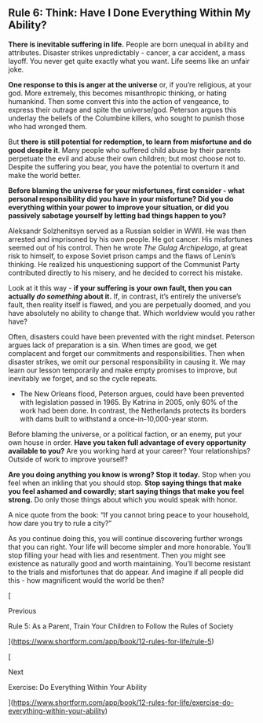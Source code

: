 ## Rule 6: Think: Have I Done Everything Within My Ability?

**There is inevitable suffering in life.** People are born unequal in ability and attributes. Disaster strikes unpredictably - cancer, a car accident, a mass layoff. You never get quite exactly what you want. Life seems like an unfair joke.

**One response to this is anger at the universe** or, if you’re religious, at your god. More extremely, this becomes misanthropic thinking, or hating humankind. Then some convert this into the action of vengeance, to express their outrage and spite the universe/god. Peterson argues this underlay the beliefs of the Columbine killers, who sought to punish those who had wronged them.

But **there is still potential for redemption, to learn from misfortune and do good despite it**. Many people who suffered child abuse by their parents perpetuate the evil and abuse their own children; but most choose not to. Despite the suffering you bear, you have the potential to overturn it and make the world better.

**Before blaming the universe for your misfortunes, first consider - what personal responsibility did you have in your misfortune? Did you do everything within your power to improve your situation, or did you passively sabotage yourself by letting bad things happen to you?**

Aleksandr Solzhenitsyn served as a Russian soldier in WWII. He was then arrested and imprisoned by his own people. He got cancer. His misfortunes seemed out of his control. Then he wrote _The Gulag Archipelago_, at great risk to himself, to expose Soviet prison camps and the flaws of Lenin’s thinking. He realized his unquestioning support of the Communist Party contributed directly to his misery, and he decided to correct his mistake.

Look at it this way - **if your suffering is your own fault, then you can actually _do something_ about it.** If, in contrast, it’s entirely the universe’s fault, then reality itself is flawed, and you are perpetually doomed, and you have absolutely no ability to change that. Which worldview would you rather have?

Often, disasters could have been prevented with the right mindset. Peterson argues lack of preparation is a sin. When times are good, we get complacent and forget our commitments and responsibilities. Then when disaster strikes, we omit our personal responsibility in causing it. We may learn our lesson temporarily and make empty promises to improve, but inevitably we forget, and so the cycle repeats.

- The New Orleans flood, Peterson argues, could have been prevented with legislation passed in 1965. By Katrina in 2005, only 60% of the work had been done. In contrast, the Netherlands protects its borders with dams built to withstand a once-in-10,000-year storm.

Before blaming the universe, or a political faction, or an enemy, put your own house in order. **Have you taken full advantage of every opportunity available to you?** Are you working hard at your career? Your relationships? Outside of work to improve yourself?

**Are you doing anything you know is wrong? Stop it today.** Stop when you feel when an inkling that you should stop. **Stop saying things that make you feel ashamed and cowardly; start saying things that make you feel strong.** Do only those things about which you would speak with honor.

A nice quote from the book: “If you cannot bring peace to your household, how dare you try to rule a city?”

As you continue doing this, you will continue discovering further wrongs that you can right. Your life will become simpler and more honorable. You’ll stop filling your head with lies and resentment. Then you might see existence as naturally good and worth maintaining. You’ll become resistant to the trials and misfortunes that do appear. And imagine if all people did this - how magnificent would the world be then?

[

Previous

Rule 5: As a Parent, Train Your Children to Follow the Rules of Society

](https://www.shortform.com/app/book/12-rules-for-life/rule-5)

[

Next

Exercise: Do Everything Within Your Ability

](https://www.shortform.com/app/book/12-rules-for-life/exercise-do-everything-within-your-ability)